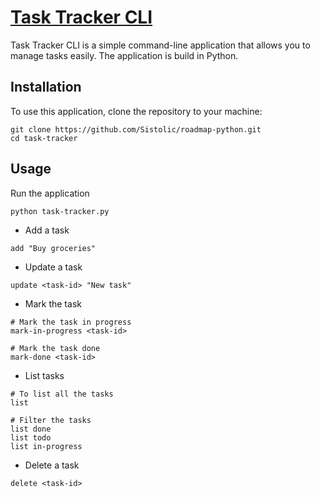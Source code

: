 # [Task Tracker CLI](https://roadmap.sh/projects/task-tracker)

Task Tracker CLI is a simple command-line application that allows you to manage tasks easily. The application is build in Python. 

## Installation

To use this application, clone the repository to your machine:

```
git clone https://github.com/Sistolic/roadmap-python.git
cd task-tracker
```

## Usage
Run the application
```
python task-tracker.py
```

- Add a task
```
add "Buy groceries"
```

- Update a task
```
update <task-id> "New task"
```

- Mark the task
```
# Mark the task in progress
mark-in-progress <task-id>

# Mark the task done
mark-done <task-id>
```

- List tasks
```
# To list all the tasks
list

# Filter the tasks
list done
list todo
list in-progress
```

- Delete a  task
```
delete <task-id>
```
